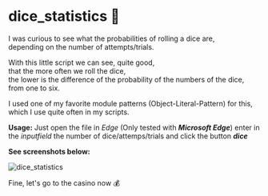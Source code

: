 # dice_statistics :game_die:

I was curious to see what the probabilities of rolling a dice are,  
depending on the number of attempts/trials.   

With this little script we can see, quite good,  
that the more often we roll the dice,  
the lower is the difference of the probability 
of the numbers of the dice, from one to six. 

I used one of my favorite module patterns (Object-Literal-Pattern) for this,  which I use quite often in my scripts.

**Usage:** Just open the file in *Edge* (Only tested with ***Microsoft Edge***) 
enter in the *inputfield* the number of dice/attemps/trials 
and click the button ***dice***

**See screenshots below:**

![dice_statistics](https://user-images.githubusercontent.com/85163640/120376716-7edf5c00-c31c-11eb-9114-b6abf2eeaef8.jpg)



Fine, let's go to the casino now :moneybag:


